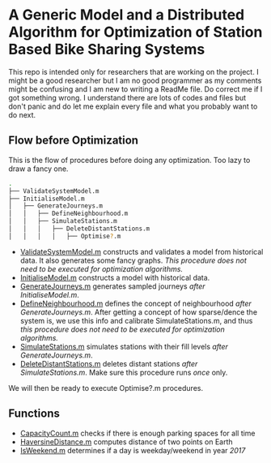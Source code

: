 # A Generic Model and a Distributed Algorithm for Optimization of Station Based Bike Sharing Systems
This repo is intended only for researchers that are working on the project. I might be a good researcher but I am no good programmer as my comments might be confusing and I am new to writing a ReadMe file. Do correct me if I got something wrong. I understand there are lots of codes and files but don't panic and do let me explain every file and what you probably want to do next.

## Flow before Optimization
This is the flow of procedures before doing any optimization. Too lazy to draw a fancy one.
```bash
.
├── ValidateSystemModel.m
├── InitialiseModel.m
│   ├── GenerateJourneys.m
│   │   ├── DefineNeighbourhood.m
│   │   ├── SimulateStations.m
│   │   │   ├── DeleteDistantStations.m  
│   │   │   │   ├── Optimise?.m
```
* [ValidateSystemModel.m](./ValidateSystemModel.m) constructs and validates a model from historical data. It also generates some fancy graphs. *This procedure does not need to be executed for optimization algorithms.*
* [InitialiseModel.m](./InitialiseModel.m) constructs a model with historical data.
* [GenerateJourneys.m](./GenerateJourneys.m) generates sampled journeys *after InitialiseModel.m*.
* [DefineNeighbourhood.m](./DefineNeighbourhood.m) defines the concept of neighbourhood *after GenerateJourneys.m*. After getting a concept of how sparse/dence the system is, we use this info and calibrate SimulateStations.m, and thus *this procedure does not need to be executed for optimization algorithms.*
* [SimulateStations.m](./SimulateStations.m) simulates stations with their fill levels *after GenerateJourneys.m*.
* [DeleteDistantStations.m](./DeleteDistantStations.m) deletes distant stations *after SimulateStations.m*. Make sure this procedure runs *once* only.

We will then be ready to execute Optimise?.m procedures.

## Functions
* [CapacityCount.m](./CapacityCount.m) checks if there is enough parking spaces for all time
* [HaversineDistance.m](./HaversineDistance.m) computes distance of two points on Earth
* [IsWeekend.m](./IsWeekend.m) determines if a day is weekday/weekend in year *2017*
